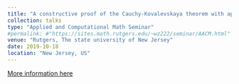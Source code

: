 ```yaml
---
title: "A constructive proof of the Cauchy-Kovalevskaya theorem with applications to validated numerics."
collection: talks
type: "Applied and Computational Math Seminar"
#permalink: #"https://sites.math.rutgers.edu/~wz222/seminar/AACM.html"
venue: "Rutgers, The state university of New Jersey"
date: 2019-10-18
location: "New Jersey, US"
---
```


[More information here](https://sites.math.rutgers.edu/~wz222/seminar/AACM.html)
